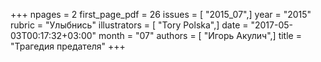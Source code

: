 +++
npages = 2
first_page_pdf = 26
issues = [ "2015_07",]
year = "2015"
rubric = "Улыбнись"
illustrators = [ "Tory Polska",]
date = "2017-05-03T00:17:32+03:00"
month = "07"
authors = [ "Игорь Акулич",]
title = "Трагедия предателя"
+++
